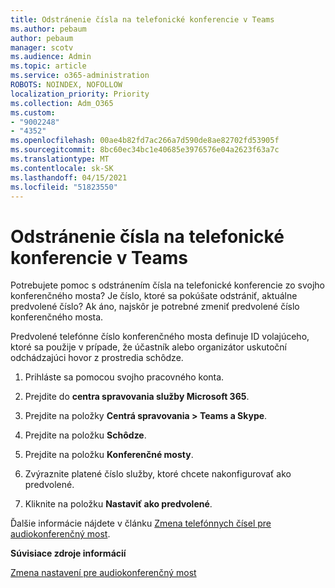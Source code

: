 ```yaml
---
title: Odstránenie čísla na telefonické konferencie v Teams
ms.author: pebaum
author: pebaum
manager: scotv
ms.audience: Admin
ms.topic: article
ms.service: o365-administration
ROBOTS: NOINDEX, NOFOLLOW
localization_priority: Priority
ms.collection: Adm_O365
ms.custom:
- "9002248"
- "4352"
ms.openlocfilehash: 00ae4b82fd7ac266a7d590de8ae82702fd53905f
ms.sourcegitcommit: 8bc60ec34bc1e40685e3976576e04a2623f63a7c
ms.translationtype: MT
ms.contentlocale: sk-SK
ms.lasthandoff: 04/15/2021
ms.locfileid: "51823550"
---
```

# <a name="teams-dial-in-conferencing-number-removal"></a>Odstránenie čísla na telefonické konferencie v Teams

Potrebujete pomoc s odstránením čísla na telefonické konferencie zo svojho konferenčného mosta? Je číslo, ktoré sa pokúšate odstrániť, aktuálne predvolené číslo? Ak áno, najskôr je potrebné zmeniť predvolené číslo konferenčného mosta.

Predvolené telefónne číslo konferenčného mosta definuje ID volajúceho, ktoré sa použije v prípade, že účastník alebo organizátor uskutoční odchádzajúci hovor z prostredia schôdze.

1. Prihláste sa pomocou svojho pracovného konta.

2. Prejdite do **centra spravovania služby Microsoft 365**.

3. Prejdite na položky **Centrá spravovania > Teams a Skype**.

4. Prejdite na položku **Schôdze**.

5. Prejdite na položku **Konferenčné mosty**.

6. Zvýraznite platené číslo služby, ktoré chcete nakonfigurovať ako predvolené.

7. Kliknite na položku **Nastaviť ako predvolené**.

Ďalšie informácie nájdete v článku [Zmena telefónnych čísel pre audiokonferenčný most](https://docs.microsoft.com/microsoftteams/change-the-phone-numbers-on-your-audio-conferencing-bridge).

**Súvisiace zdroje informácií**

[Zmena nastavení pre audiokonferenčný most](https://docs.microsoft.com/microsoftteams/change-the-settings-for-an-audio-conferencing-bridge)
